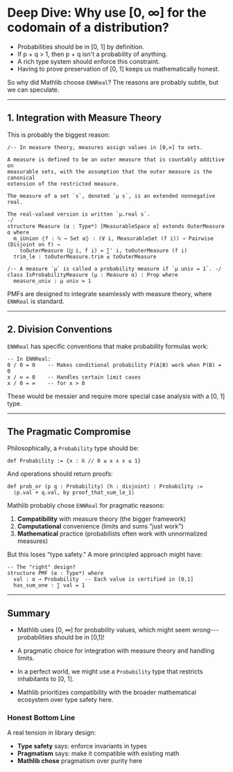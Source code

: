 # Deep Dive: Why use [0, ∞] for the codomain of a distribution?

- Probabilities should be in [0, 1] by definition.
- If p + q > 1, then p + q isn't a probability of anything.
- A rich type system should enforce this constraint.
- Having to prove preservation of [0, 1] keeps us mathematically honest.

So why did Mathlib choose `ENNReal`? The reasons are probably subtle, but we can speculate.

---

## 1. **Integration with Measure Theory**

This is probably the biggest reason:

```lean
/-- In measure theory, measures assign values in [0,∞] to sets.

A measure is defined to be an outer measure that is countably additive on
measurable sets, with the assumption that the outer measure is the canonical
extension of the restricted measure.

The measure of a set `s`, denoted `μ s`, is an extended nonnegative real.

The real-valued version is written `μ.real s`.
-/
structure Measure (α : Type*) [MeasurableSpace α] extends OuterMeasure α where
  m_iUnion ⦃f : ℕ → Set α⦄ : (∀ i, MeasurableSet (f i)) → Pairwise (Disjoint on f) →
    toOuterMeasure (⋃ i, f i) = ∑' i, toOuterMeasure (f i)
  trim_le : toOuterMeasure.trim ≤ toOuterMeasure
```

```lean
/-- A measure `μ` is called a probability measure if `μ univ = 1`. -/
class IsProbabilityMeasure (μ : Measure α) : Prop where
  measure_univ : μ univ = 1
```

PMFs are designed to integrate seamlessly with measure theory, where `ENNReal` is standard.


---

## 2. **Division Conventions**

`ENNReal` has specific conventions that make probability formulas work:

```lean
-- In ENNReal:
0 / 0 = 0    -- Makes conditional probability P(A|B) work when P(B) = 0
x / ∞ = 0    -- Handles certain limit cases
x / 0 = ∞    -- for x > 0
```

These would be messier and require more special case analysis with a [0, 1] type.


---

## The Pragmatic Compromise

Philosophically, a `Probability` type should be:

```lean
def Probability := {x : ℝ // 0 ≤ x ∧ x ≤ 1}
```

And operations should return proofs:

```lean
def prob_or (p q : Probability) (h : disjoint) : Probability :=
  ⟨p.val + q.val, by proof_that_sum_le_1⟩
```

Mathlib probably chose `ENNReal` for pragmatic reasons:

1. **Compatibility** with measure theory (the bigger framework)
2. **Computational** convenience (limits and sums "just work")
3. **Mathematical** practice (probabilists often work with unnormalized measures)

But this loses "type safety." A more principled approach might have:

```lean
-- The "right" design?
structure PMF (α : Type*) where
  val : α → Probability  -- Each value is certified in [0,1]
  has_sum_one : ∑ val = 1
```

---

## Summary

+  Mathlib uses [0, ∞] for probability values, which might seem wrong---probabilities
   should be in [0,1]!

+  A pragmatic choice for integration with measure theory and handling limits.

+  In a perfect world, we might use a `Probability` type that restricts inhabitants
   to [0, 1].

+  Mathlib prioritizes compatibility with the broader mathematical ecosystem over type safety here.

### Honest Bottom Line

A real tension in library design:

- **Type safety** says: enforce invariants in types
- **Pragmatism** says: make it compatible with existing math
- **Mathlib chose** pragmatism over purity here


